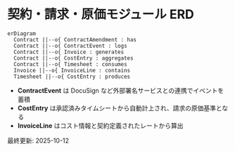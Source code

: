 # 契約・請求・原価モジュール ERD

```mermaid
erDiagram
  Contract ||--o{ ContractAmendment : has
  Contract ||--o{ ContractEvent : logs
  Contract ||--o{ Invoice : generates
  Contract ||--o{ CostEntry : aggregates
  Contract ||--o{ Timesheet : consumes
  Invoice ||--o{ InvoiceLine : contains
  Timesheet ||--o{ CostEntry : produces
```

- **ContractEvent** は DocuSign など外部署名サービスとの連携でイベントを蓄積
- **CostEntry** は承認済みタイムシートから自動計上され、請求の原価基準となる
- **InvoiceLine** はコスト情報と契約定義されたレートから算出

最終更新: 2025-10-12
